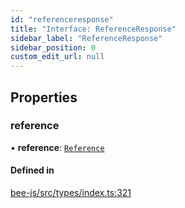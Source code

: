 ```yaml
---
id: "referenceresponse"
title: "Interface: ReferenceResponse"
sidebar_label: "ReferenceResponse"
sidebar_position: 0
custom_edit_url: null
---
```


## Properties

### reference

• **reference**: [`Reference`](../types/reference.md)

#### Defined in

[bee-js/src/types/index.ts:321](https://github.com/ethersphere/bee-js/blob/5b112bf/src/types/index.ts#L321)
